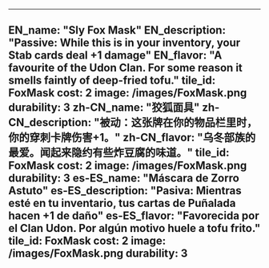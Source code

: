 ---

EN_name: "Sly Fox Mask"
EN_description: "Passive: While this is in your inventory, your Stab cards deal +1 damage"
EN_flavor: "A favourite of the Udon Clan. For some reason it smells faintly of deep-fried tofu."
tile_id: FoxMask
cost: 2
image: /images/FoxMask.png
durability: 3
zh-CN_name: "狡狐面具"
zh-CN_description: "被动：这张牌在你的物品栏里时，你的穿刺卡牌伤害+1。"
zh-CN_flavor: "乌冬部族的最爱。闻起来隐约有些炸豆腐的味道。"
tile_id: FoxMask
cost: 2
image: /images/FoxMask.png
durability: 3
es-ES_name: "Máscara de Zorro Astuto"
es-ES_description: "Pasiva: Mientras esté en tu inventario, tus cartas de Puñalada hacen +1 de daño"
es-ES_flavor: "Favorecida por el Clan Udon. Por algún motivo huele a tofu frito."
tile_id: FoxMask
cost: 2
image: /images/FoxMask.png
durability: 3
---